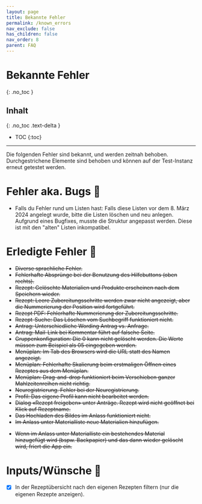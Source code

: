 ```yaml
---
layout: page
title: Bekannte Fehler
permalink: /known_errors
nav_exclude: false
has_children: false
nav_order: 8
parent: FAQ
---
```

# Bekannte Fehler
{: .no_toc }
## Inhalt
{: .no_toc .text-delta }

- TOC
{:toc}

---

Die folgenden Fehler sind bekannt, und werden zeitnah behoben. Durchgestrichene Elemente sind behoben und können auf der Test-Instanz erneut getestet werden.

# Fehler aka. Bugs 🐞

* Falls du Fehler rund um Listen hast: Falls diese Listen vor dem 8. März 	2024 angelegt wurde, bitte die Listen löschen und neu anlegen. Aufgrund eines Bugfixes, musste die Struktur angepasst werden. Diese ist mit den "alten" Listen inkompatibel.


# Erledigte Fehler 🔫 
* ~~Diverse sprachliche Fehler.~~
* ~~Fehlerhafte Absprünge bei der Benutzung des Hilfebuttons (oben rechts).~~
* ~~Rezept: Gelöschte Materialien und Produkte erscheinen nach dem Speichern wieder.~~
* ~~Rezept: Leere Zubereitungsschritte werden zwar nicht angezeigt, aber die Nummerierung der Position wird fortgeführt.~~
* ~~Rezept PDF: Fehlerhafte Nummerierung der Zubereitungsschritte.~~
* ~~Rezept-Suche: Das Löschen vom Suchbegriff funktioniert nicht.~~
* ~~Antrag: Unterschiedliche Wording Antrag vs. Anfrage.~~
* ~~Antrag: Mail-Link bei Kommentar führt auf falsche Seite.~~ 
* ~~Gruppenkonfiguration: Die 0 kann nicht gelöscht werden. Die Werte müssen zum Beispiel als 05 eingegeben werden.~~
* ~~Menüplan: Im Tab des Browsers wird die URL statt des Namen angezeigt.~~
* ~~Menüplan: Fehlerhafte Skalierung beim erstmaligen Öffnen eines Rezeptes aus dem Menüplan.~~
* ~~Menüplan: Drag-and-drop funktioniert beim Verschieben ganzer Mahlzeitenreihen nicht richtig.~~ 
* ~~Neuregistrierung. Fehler bei der Neuregistrierung.~~
* ~~Profil: Das eigene Profil kann nicht bearbeitet werden.~~ 
* ~~Dialog «Rezept freigeben» unter Anträge. Rezept wird nicht geöffnet bei Klick auf Rezeptname.~~
* ~~Das Hochladen des Bildes im Anlass funktioniert nicht.~~
* ~~Im Anlass unter Materialliste neue Materialien hinzufügen.~~
- ~~Wenn im Anlass unter Materialliste ein bestehendes Material hinzugefügt wird (bspw. Backpapier) und das dann wieder gelöscht wird, friert die App ein.~~


# Inputs/Wünsche 🎁
- [x] In der Rezeptübersicht nach den eigenen Rezepten filtern (nur die eigenen Rezepte anzeigen).
